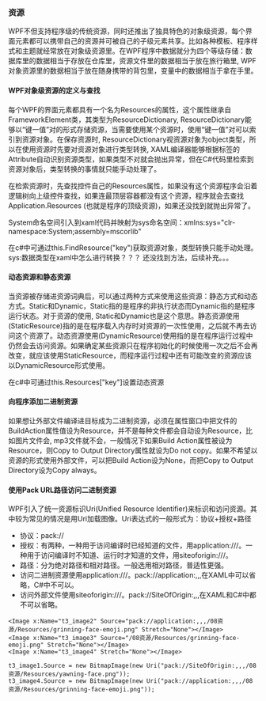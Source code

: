 ### 资源
WPF不但支持程序级的传统资源，同时还推出了独具特色的对象级资源，每个界面元素都可以携带自己的资源并可被自己的子级元素共享。比如各种模板、程序样式和主题就经常放在对象级资源里。在WPF程序中数据就分为四个等级存储：数据库里的数据相当于存放在仓库里，资源文件里的数据相当于放在旅行箱里, WPF对象资源里的数据相当于放在随身携带的背包里，变量中的数据相当于拿在手里。

#### WPF对象级资源的定义与查找
每个WPF的界面元素都具有一个名为Resources的属性，这个属性继承自FrameworkElement类，其类型为ResourceDictionary, ResourceDictionary能够以“键一值”对的形式存储资源，当需要使用某个资源时，使用“键一值”对可以索引到资源对象。在保存资源时, ResourceDictionary视资源对象为object类型，所以在使用资源时先要对资源对象进行类型转换, XAML编译器能够根据标签的Attribute自动识别资源类型，如果类型不对就会抛出异常，但在C#代码里检索到资源对象后，类型转换的事情就只能手动处理了。

在检索资源时，先查找控件自己的Resources属性，如果没有这个资源程序会沿着逻辑树向上级控件查找，如果连最顶层容器都没有这个资源，程序就会去查找Application.Resources (也就是程序的顶级资源)，如果还没找到就抛出异常了。

System命名空间引入到xaml代码并映射为sys命名空间：xmlns:sys="clr-namespace:System;assembly=mscorlib"

在c#中可通过this.FindResource("key")获取资源对象，类型转换只能手动处理。sys:数据类型在xaml中怎么进行转换？？？ 还没找到方法，后续补充。。。


#### 动态资源和静态资源
当资源被存储进资源词典后，可以通过两种方式来使用这些资源：静态方式和动态方式。Static和Dynamic，Static指的是程序的非执行状态而Dynamic指的是程序运行状态。对于资源的使用, Static和Dynamic也是这个意思。静态资源使用(StaticResource)指的是在程序载入内存时对资源的一次性使用，之后就不再去访问这个资源了。动态资源使用(DynamicResource)使用指的是在程序运行过程中仍然会去访问资源。如果确定某些资源只在程序初始化的时候使用一次之后不会再改变，就应该使用StaticResource，而程序运行过程中还有可能改变的资源应该以DynamicResource形式使用。

在c#中可通过this.Resources["key"]设置动态资源

#### 向程序添加二进制资源
如果想让外部文件编译进目标成为二进制资源，必须在属性窗口中把文件的BuildAction属性值设为Resource，并不是每种文件都会自动设为Resource，比如图片文件会, mp3文件就不会，一般情况下如果Build Action属性被设为Resource，则Copy to Output Directory属性就设为Do not copy。如果不希望以资源的形式使用外部文件，可以把Build Action设为None，而把Copy to Output Directory设为Copy always。

#### 使用Pack URL路径访问二进制资源
WPF引入了统一资源标识Uri(Unified Resource Identifier)来标识和访问资源。其中较为常见的情况是用Uri加载图像。Uri表达式的一般形式为：协议+授权+路径
- 协议：pack://
- 授权：有两种，一种用于访问编译时已经知道的文件，用application:///。一种用于访问编译时不知道、运行时才知道的文件，用siteoforigin:///。
- 路径：分为绝对路径和相对路径。一般选用相对路径，普适性更强。
- 访问二进制资源使用application:///。pack://application:,,,在XAML中可以省略，C#中不可以。
- 访问外部文件使用siteoforigin:///。pack://SiteOfOrigin:,,,在XAML和C#中都不可以省略。
```
<Image x:Name="t3_image2" Source="pack://application:,,,/08资源/Resources/grinning-face-emoji.png" Stretch="None"></Image>
<Image x:Name="t3_image3" Source="/08资源/Resources/grinning-face-emoji.png" Stretch="None"></Image>
<Image x:Name="t3_image4" Stretch="None"></Image>

t3_image1.Source = new BitmapImage(new Uri("pack://SiteOfOrigin:,,,/08资源/Resources/yawning-face.png"));
t3_image4.Source = new BitmapImage(new Uri("pack://application:,,,/08资源/Resources/grinning-face-emoji.png"));
```





